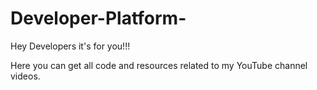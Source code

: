 # Developer-Platform-

Hey Developers it's for you!!!

Here you can get all code and resources related to my YouTube channel videos.
